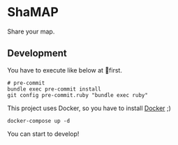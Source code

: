 # ShaMAP

Share your map.

## Development
You have to execute like below at first.
```shell
# pre-commit
bundle exec pre-commit install
git config pre-commit.ruby "bundle exec ruby"
```

This project uses Docker, so you have to install [Docker](https://www.docker.com) ;)

```shell
docker-compose up -d
```
You can start to develop!
